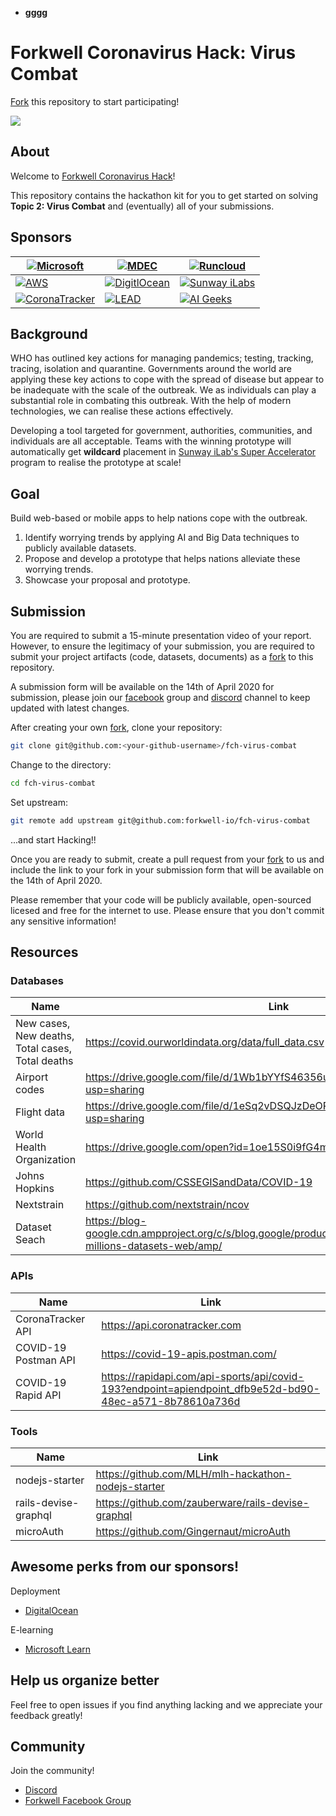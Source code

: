- **gggg**
# Forkwell Coronavirus Hack: Virus Combat

[Fork](https://guides.github.com/activities/forking/) this repository to start participating!

[![](https://img.shields.io/discord/692562848437764096.svg?label=&logo=discord&logoColor=ffffff&color=7389D8&labelColor=6A7EC2)](https://discord.gg/jFjbXqp)

## About

Welcome to [Forkwell Coronavirus Hack](https://www.forkwell.io/events/forkwell-coronavirus-hack)!

This repository contains the hackathon kit for you to get started on solving **Topic 2: Virus
Combat** and (eventually) all of your submissions.

## Sponsors

| [![Microsoft](https://user-images.githubusercontent.com/19421765/77505763-ff940400-6e9e-11ea-8c47-cafdf6b3b2d6.png)](https://microsoft.com/)           | [![MDEC](https://uploads-ssl.webflow.com/5dedc0ed675ba87b09857f05/5e7b5a7ea804328ecaf8e5a2_mdec.png)](https://mdec.my/)                       | [![Runcloud](https://uploads-ssl.webflow.com/5dedc0ed675ba87b09857f05/5e79fb8c21fcad40f1a34b8a_runcloud.png)](https://runcloud.io/)                  |
|--------------------------------------------------------------------------------------------------------------------------------------------------------|-----------------------------------------------------------------------------------------------------------------------------------------------|------------------------------------------------------------------------------------------------------------------------------------------------------|
| [![AWS](https://uploads-ssl.webflow.com/5dedc0ed675ba87b09857f05/5e7b5a7ef803a29eed975378_aws.png)](https://aws.amazon.com/)                           | [![DigitlOcean](https://uploads-ssl.webflow.com/5dedc0ed675ba87b09857f05/5e79fb8b1de27906a0d0c3dc_digital-ocean.png)](https://do.co/forkwell) | [![Sunway iLabs](https://uploads-ssl.webflow.com/5dedc0ed675ba87b09857f05/5e79fb8c1de2795359d0c3de_ilab.png)](https://innovationlabs.sunway.edu.my/) |
| [![CoronaTracker](https://uploads-ssl.webflow.com/5dedc0ed675ba87b09857f05/5e7c7a1afb4b4a4e49fa0357_coronatracker.png)](https://www.coronatracker.com) | [![LEAD](https://uploads-ssl.webflow.com/5dedc0ed675ba87b09857f05/5e7c7a1af1e7b76379787b82_lead.png)](https://www.thelead.io/)                | [![AI Geeks](https://uploads-ssl.webflow.com/5dedc0ed675ba87b09857f05/5e798a3fccd66c285759a635_ai-geeks.png)](https://aigeeks.net/)                  |

## Background

WHO has outlined key actions for managing pandemics; testing, tracking, tracing, isolation and
quarantine. Governments around the world are applying these key actions to cope with the spread of
disease but appear to be inadequate with the scale of the outbreak. We as individuals can play a
substantial role in combating this outbreak. With the help of modern technologies, we can realise
these actions effectively.

Developing a tool targeted for government, authorities, communities, and individuals are all
acceptable. Teams with the winning prototype will automatically get **wildcard** placement in
[Sunway iLab's Super Accelerator](https://innovationlabs.sunway.edu.my/accelerator/) program to
realise the prototype at scale!

## Goal

Build web-based or mobile apps to help nations cope with the outbreak.

1. Identify worrying trends by applying AI and Big Data techniques to publicly available datasets.
2. Propose and develop a prototype that helps nations alleviate these worrying trends.
3. Showcase your proposal and prototype.

## Submission

You are required to submit a 15-minute presentation video of your report. However, to ensure the
legitimacy of your submission, you are required to submit your project artifacts (code, datasets,
documents) as a [fork](https://guides.github.com/activities/forking/) to this repository.

A submission form will be available on the 14th of April 2020 for submission,
please join our
[facebook](https://facebook.com/groups/forkwellcoronavirushack/) group and
[discord](https://discord.gg/jFjbXqp) channel to keep updated with latest changes.

After creating your own [fork](https://guides.github.com/activities/forking/), clone your
repository:

```sh
git clone git@github.com:<your-github-username>/fch-virus-combat
```

Change to the directory:

```sh
cd fch-virus-combat
```

Set upstream:

```sh
git remote add upstream git@github.com:forkwell-io/fch-virus-combat
```

...and start Hacking!!

Once you are ready to submit, create a pull request from your
[fork](https://guides.github.com/activities/forking/) to us and include the link to your fork in
your submission form that will be available on the 14th of April 2020.

Please remember that your code will be publicly available, open-sourced licesed and free for the
internet to use. Please ensure that you don't commit any sensitive information!

## Resources

### Databases

| Name                                             | Link                                                                                                          |
|--------------------------------------------------|---------------------------------------------------------------------------------------------------------------|
| New cases, New deaths, Total cases, Total deaths | https://covid.ourworldindata.org/data/full_data.csv                                                           |
| Airport codes                                    | https://drive.google.com/file/d/1Wb1bYYfS46356uAeyw1qGse7SQjo5OEa/view?usp=sharing                            |
| Flight data                                      | https://drive.google.com/file/d/1eSq2vDSQJzDeORZS_VcjzZ_PRcbhcbf7/view?usp=sharing                            |
| World Health Organization                        | https://drive.google.com/open?id=1oe15S0i9fG4mYr8IxqWfASYbxsunWyRh                                            |
| Johns Hopkins                                    | https://github.com/CSSEGISandData/COVID-19                                                                    |
| Nextstrain                                       | https://github.com/nextstrain/ncov                                                                            |
| Dataset Seach                                    | https://blog-google.cdn.ampproject.org/c/s/blog.google/products/search/discovering-millions-datasets-web/amp/ |

### APIs

| Name                 | Link                                                                                                    |
|----------------------|---------------------------------------------------------------------------------------------------------|
| CoronaTracker API    | https://api.coronatracker.com                                                                           |
| COVID-19 Postman API | https://covid-19-apis.postman.com/                                                                      |
| COVID-19 Rapid API   | https://rapidapi.com/api-sports/api/covid-193?endpoint=apiendpoint_dfb9e52d-bd90-48ec-a571-8b78610a736d |

### Tools

| Name                 | Link                                                |
|----------------------|-----------------------------------------------------|
| nodejs-starter       | https://github.com/MLH/mlh-hackathon-nodejs-starter |
| rails-devise-graphql | https://github.com/zauberware/rails-devise-graphql  |
| microAuth            | https://github.com/Gingernaut/microAuth             |

## Awesome perks from our sponsors!

Deployment
- [DigitalOcean](https://do.co/forkwell)

E-learning
- [Microsoft Learn](https://aka.ms/learn)

## Help us organize better

Feel free to open issues if you find anything lacking and we appreciate your feedback greatly!

## Community

Join the community!
- [Discord](https://discord.gg/jFjbXqp)
- [Forkwell Facebook Group](https://facebook.com/groups/forkwellcoronavirushack/)

